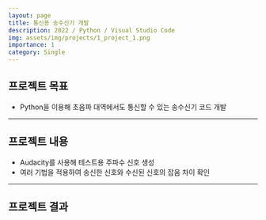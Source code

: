 ```yaml
---
layout: page
title: 통신용 송수신기 개발
description: 2022 / Python / Visual Studio Code
img: assets/img/projects/1_project_1.png
importance: 1
category: Single
---
```


## 프로젝트 목표
- Python을 이용해 초음파 대역에서도 통신할 수 있는 송수신기 코드 개발

---

## 프로젝트 내용
- Audacity를 사용해 테스트용 주파수 신호 생성
- 여러 기법을 적용하여 송신한 신호와 수신된 신호의 잡음 차이 확인

---

## 프로젝트 결과

